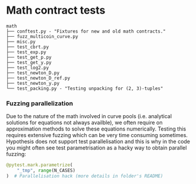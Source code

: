 # Math contract tests

```
math
├── conftest.py - "Fixtures for new and old math contracts."
├── fuzz_multicoin_curve.py
├── misc.py
├── test_cbrt.py
├── test_exp.py
├── test_get_p.py
├── test_get_y.py
├── test_log2.py
├── test_newton_D.py
├── test_newton_D_ref.py
├── test_newton_y.py
└── test_packing.py - "Testing unpacking for (2, 3)-tuples"
```

### Fuzzing parallelization
Due to the nature of the math involved in curve pools (i.e. analytical solutions for equations not always availble), we often require on approximation methods to solve these equations numerically. Testing this requires extensive fuzzing which can be very time consuming sometimes. Hypothesis does not support test parallelisation and this is why in the code you might often see test parametrisation as a hacky way to obtain parallel fuzzing:

```python
@pytest.mark.parametrize(
    "_tmp", range(N_CASES)
)  # Parallelisation hack (more details in folder's README)
```
